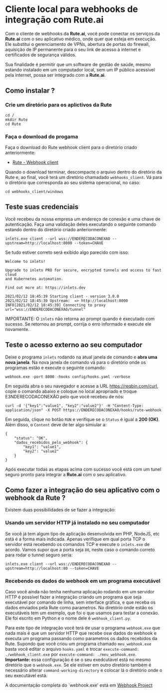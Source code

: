 # Cliente local para webhooks de integração com **Rute.ai**

Com o cliente de webhooks da **Rute.ai**, você pode conectar os serviços da **Rute.ai** com o seu aplicativo médico, onde quer que esteja em execução. Ele substitui o gerenciamento de VPNs, abertura de portas do firewall, aquisição de IP permanente para o seu link de acesso à internet e certificados de segurança válidos.

Sua finalidade é permitir que um software de gestão de saúde, mesmo estando instalado em um computador local, sem um IP público acessível pela internet, possa ser integrado com a **Rute.ai**.

## Como instalar ?

### Crie um diretório para os aplictivos da Rute

```
cd /
mkdir Rute
cd Rute
```

### Faça o download do progama

Faça o download do Rute webhook client para o diretório criado anteriormente:

* [Rute - Webhook client](https://github.com/ruteai/webhooks_client/releases/download/v0.1.0/windows-amd64.zip)

Quando o download terminar, descompacte o arquivo dentro do diretório da Rute e, ao final, você terá um diretório chamadado  `webhooks_client`. Vá para o diretório que corresponda ao seu sistema operacional, no caso:

```
cd webhooks_client/windows
```

## Teste suas credenciais

Você recebeu da nossa empresa um endereço de conexão e uma chave de autenticação. Faça uma validação deles executando o seguinte comando estando dentro do diretório criado anteriormente:

```
inlets.exe client --url wss://ENDERECODACONEXAO --upstream=http://localhost:8000 --token=CHAVE
```

Se tudo estiver correto será exibido algo parecido com isso:

```
Welcome to inlets!

Upgrade to inlets PRO for secure, encrypted tunnels and access to fast cloud
and Kubernetes automation.

Find out more at: https://inlets.dev 

2021/02/12 18:45:39 Starting client - version 3.0.0
2021/02/12 18:45:39 Upstream:  => http://localhost:8000
INFO[2021/02/12 18:45:39] Connecting to proxy                           url="wss://ENDERECODACONEXAO/tunnel"
```

IMPORTANTE: O `inlets` não retorna ao prompt quando é executado com sucesso. Se retornou ao prompt, corrija o erro informado e execute ele novamente.

## Teste o acesso externo ao seu computador

Deixe o programa `inlets` rodando na atual janela de comando e **abra uma nova janela**. Na nova janela de comando vá para o diretório onde os programas estão e execute o seguinte comando:

```
webhook.exe -port 8000 -hooks config/hooks.yaml -verbose
```

Em seguida abra o seu navegador e acesse a URL https://reqbin.com/curl, copie o comando abaixo e coloque no local apropriado e troque E3NDERECODACONEXÃO pelo que você recebeu de nós:

```
curl -d '{"key1":"value1", "key2":"value2"}' -H "Content-Type: application/json" -X POST https://ENDERECODACONEXAO/hooks/rute-webhook
```

Em seguida, clique no botão `RUN` e verifique se o `Status` é igual a **200 (OK)**. Além disso, o `Content` deve de ter algo simiular a:

```
{
    "status": "OK",
    "dados_recebidos_pelo_webhook": {
        "key1": "value1",
        "key2": "value2"
    }
}
```

Após executar todas as etapas acima com sucesso você está com um tunel seguro pronto para integrar a **Rute.ai** com o seu aplicativo.

## Como fazer a integração do seu aplicativo com o webhook da Rute ?

Existem duas possibilidades de se fazer a integração:

### Usando um servidor HTTP já instalado no seu computador

Se você já tem algum tipo de aplicação desenvolvida em PHP, NodeJS, etc está é a forma mais indicada. Apenas verifique em qual porta TCP o servidor está recebendo os comandos TCP e execute o `inlets.exe` de acordo. Vamos supor que a porta seja `80`, neste caso o comando correto para rodar o tunnel seguro seria:

```
inlets.exe client --url wss://ENDERECODACONEXAO --upstream=http://localhost:80 --token=CHAVE
```

### Recebendo os dados do webhook em um programa executável

Caso você ainda não tenha nenhuma aplicação rodando em um servidor HTTP é possível fazer a integração criando um programa que seja executável por comando de linha, sem interface gráfica, e que receba os dados enviados pela Rute como parametros. No diretório onde estão os executáveis tem um exemplo, que foi o que usamos para testar a conexão. Ele foi escrito em Python e o nome dele é `webhook_client.py`.

Para este tipo de integração você terá de usar o programa `webhook.exe` que nada mais é que um servidor HTTP que recebe osw dados do webhook e executa um programa passando como parametros os dados recebidos da Rute. Supondo que você criou um programa chamado `meu_webhook.exe` basta você editar o arquivo `hooks.yaml` e trocar `execute-command: ./webhook_client.exe` por `execute-command: ./meu_webhook.exe`. **Importante:** essa configuração é se o seu exedcutável está no mesmo diretório que o `webhook.exe`. Se ele estiver em outro diretório também é necessário alterar `command-working-directory` e colocar lá o diretório onde o seu executável está.

A documentação completa do `webhook.exe' está em [Webhook Project](https://github.com/adnanh/webhook)